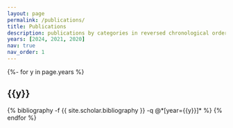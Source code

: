 ```yaml
---
layout: page
permalink: /publications/
title: Publications
description: publications by categories in reversed chronological order. 
years: [2024, 2021, 2020]
nav: true
nav_order: 1
---
```

<!-- _pages/publications.md -->
<div class="publications">

{%- for y in page.years %}
  <h2 class="year">{{y}}</h2>
  {% bibliography -f {{ site.scholar.bibliography }} -q @*[year={{y}}]* %}
{% endfor %}

</div>
